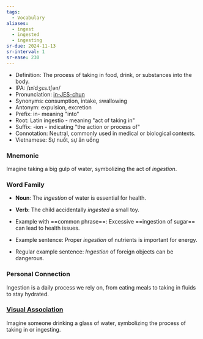 ```yaml
---
tags:
  - Vocabulary
aliases:
  - ingest
  - ingested
  - ingesting
sr-due: 2024-11-13
sr-interval: 1
sr-ease: 230
---
```


- Definition: The process of taking in food, drink, or substances into the body.
- IPA: /ɪnˈdʒɛs.tʃən/
- Pronunciation: [in-JES-chun](https://www.google.com/search?q=how+to+pronounce+ingestion)
- Synonyms: consumption, intake, swallowing
- Antonym: expulsion, excretion
- Prefix: in- meaning "into"
- Root: Latin ingestio - meaning "act of taking in"
- Suffix: -ion - indicating "the action or process of"
- Connotation: Neutral, commonly used in medical or biological contexts.
- Vietnamese: Sự nuốt, sự ăn uống

### Mnemonic

Imagine taking a big gulp of water, symbolizing the act of *ingestion*.

### Word Family

- **Noun**: The *ingestion* of water is essential for health.
- **Verb**: The child accidentally *ingested* a small toy.
  
- Example with ==common phrase==: Excessive ==ingestion of sugar== can lead to health issues.
- Example sentence: Proper *ingestion* of nutrients is important for energy.
- Regular example sentence: *Ingestion* of foreign objects can be dangerous.

### Personal Connection

Ingestion is a daily process we rely on, from eating meals to taking in fluids to stay hydrated.

### [Visual Association](https://www.google.com/search?tbm=isch&q=ingestion)

Imagine someone drinking a glass of water, symbolizing the process of taking in or ingesting.
	